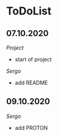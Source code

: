 # ToDoList


## 07.10.2020

*Project*

- start of project

*Sergo*

- add README

## 09.10.2020

*Sergo*

- add PROTON

